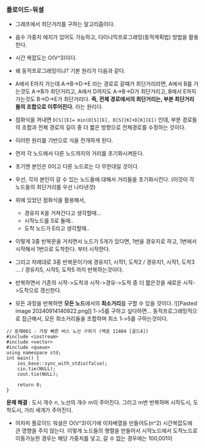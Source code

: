 ### 플로이드-워셜
- 그래프에서 최단거리를 구하는 알고리즘이다.
- 음수 가중치 에지가 있어도 가능하고, 다이나믹프로그래밍(동적계획법) 방법을 활용한다.
- 시간 복잡도는 O(V^3)이다.

- 왜 동적프로그래밍이냐? 기본 원리가 다음과 같다.
- A에서 E까지 가는데 A->B->D->E 라는 경로로 갈때가 최단거리라면, A에서 B를 가는것도 A->B가 최단거리고,  A에서 D까지도 A->B->D가 최단거리고, B에서 E까지 가는것도 B->D->E가 최단거리다. **즉, 전체 경로에서의 최단거리는, 부분 최단거리들의 조합으로 이루어진다.** 라는 원리다.
- 점화식을 꺼내면 `D[S][E]= min(D[S][E], D[S][K]+D[K][E])` 인데, 부분 경로들의 조합과 전체 경로의 길이 중 더 짧은 방향으로 전체경로를 수정하는 것이다.
- 이러한 원리를 기반으로 식을 전개하게 된다.

- 먼저 각 노드에서 다른 노드까지의 거리를 초기화시켜둔다.
- 초기엔 본인은 0이고 다른 노드로는 다 무한대일 것이다.
- 우선, 각자 본인이 갈 수 있는 노드들에 대해서 거리들을 초기화시킨다.  (이것이 각 노드들의 최단거리를 우선 나타낸것)
- 위에 있었던 점화식을 활용해서, 
	- 경유지 K을 거쳐간다고 생각할때...
	- 시작노드를 S로 둘때..
	- 도착 노드가 E라고 생각할때..
- 이렇게 3중 반복문을 거치면서 노드가 5개가 있다면, 1번을 경유지로 하고, 1번에서 시작해서 1번으로 도착한다. 부터 시작한다.
- 그리고 차례대로 3중 반복문이기에 경유지1, 시작1, 도착2 / 경유지1, 시작1, 도착3 ... / 경유지5, 시작5, 도착5 까지 반복하는것이다.
- 반복하면서 기존의 시작->도착과 시작->경유->도착 중 더 짧은것을 새로운 시작->도착으로 갱신한다.
- 모든 과정을 반복하면 **모든 노드**에서의 **최소거리**를 구할 수 있을 것이다.
![[Pasted image 20240914140922.png]]
1->5를 구하고 싶다하면...
동적프로그래밍적으로 접근해서, 모든 최소거리들을 조합하며 최소 1->5를 구하는것이다.

```
// 문제061 - 가장 빠른 버스 노선 구하기 (백준 11404 [골드4])
#include <iostream>
#include <vector>
#include <queue>
using namespace std;
int main() {
    ios_base::sync_with_stdio(false);
    cin.tie(NULL);
    cout.tie(NULL);

    return 0;
}
```
**문제 해결** : 도시 개수 n, 노선의 개수 m이 주어진다. 그리고 m번 반복하며 시작도시, 도착도시, 거리 세개가 주어진다.
- 어차피 플로이드 워셜은 O(V^3)이기에 이차배열을 만들어도(n^2) 시간복잡도에 큰 영향을 주지 않는다.
이렇게 노드들의 행렬을 만들어서 시작노드에서 도착노드로 이동가능한 경우는 해당 가중치를 넣고, 갈 수 없는 경우에는 100,001이